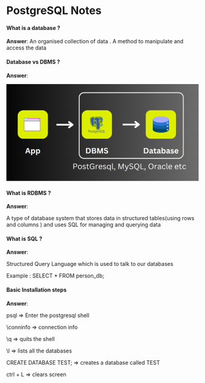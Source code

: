 # PostgreSQL Notes

#### What is a database ?

**Answer**: An organised collection of data . A method to manipulate and access the data 



#### Database vs DBMS ?

**Answer**:

![](../Assets/database-vs-DBMS.png)



#### What is RDBMS ?

**Answer**:

A type of database system that stores data in structured tables(using rows and columns ) and uses SQL for managing and querying data

#### What is SQL ?

**Answer**:

Structured Query Language which is used to talk to our databases

Example : SELECT * FROM person_db;



#### Basic Installation steps

**Answer**:

psql => Enter the postgresql shell

\conninfo => connection info

\q => quits the shell

\l => lists all the databases

CREATE DATABASE TEST; => creates a database called TEST

ctrl + L => clears screen 


